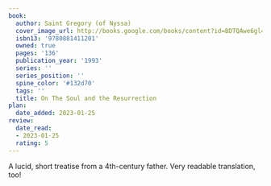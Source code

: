 ```yaml
---
book:
  author: Saint Gregory (of Nyssa)
  cover_image_url: http://books.google.com/books/content?id=BDTQAwe6gl4C&printsec=frontcover&img=1&zoom=1&edge=curl&source=gbs_api
  isbn13: '9780881411201'
  owned: true
  pages: '136'
  publication_year: '1993'
  series: ''
  series_position: ''
  spine_color: '#132d70'
  tags: ''
  title: On The Soul and the Resurrection
plan:
  date_added: 2023-01-25
review:
  date_read:
  - 2023-01-25
  rating: 5
---
```


A lucid, short treatise from a 4th-century father. Very readable translation, too!
